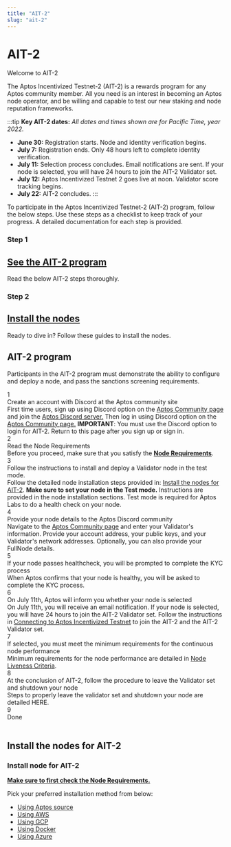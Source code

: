 ```yaml
---
title: "AIT-2"
slug: "ait-2"
---
```


# AIT-2

<p class="card-section-h2">Welcome to AIT-2</p>

The Aptos Incentivized Testnet-2 (AIT-2) is a rewards program for any Aptos community member. All you need is an interest in becoming an Aptos node operator, and be willing and capable to test our new staking and node reputation frameworks.

:::tip **Key AIT-2 dates:** *All dates and times shown are for Pacific Time, year 2022.*
- **June 30:** Registration starts. Node and identity verification begins.
- **July 7:** Registration ends. Only 48 hours left to complete identity verification.
- **July 11:** Selection process concludes. Email notifications are sent. If your node is selected, you will have 24 hours to join the AIT-2 Validator set.
- **July 12:** Aptos Incentivized Testnet 2 goes live at noon. Validator score tracking begins.
- **July 22:** AIT-2 concludes. :::

To participate in the Aptos Incentivized Testnet-2 (AIT-2) program, follow the below steps. Use these steps as a checklist to keep track of your progress. A detailed documentation for each step is provided.

<div class="docs-card-container">
<div class="row row-cols-1 row-cols-md-2 g-4">
  <div class="col">
    <div class="card h-100">
    <h3 class="card-header">Step 1</h3>
      <div class="card-body d-flex flex-column">
        <a href="#ait-2-program" class="card-title card-link"> <h2>See the AIT-2 program</h2></a>
        <p class="card-text">Read the below AIT-2 steps thoroughly.</p>
      </div>
    </div>
  </div>
  <div class="col" >
    <div class="card h-100">
     <h3 class="card-header">Step 2</h3>
      <div class="card-body d-flex flex-column">
      <a href="#install-the-nodes-for-ait-2" class="card-title card-link stretched-link"> <h2>Install the nodes</h2></a>
        <p class="card-text">Ready to dive in? Follow these guides to install the nodes.</p>     
      </div>
    </div>
  </div>
  
</div>
</div>

## AIT-2 program

Participants in the AIT-2 program must demonstrate the ability to configure and deploy a node, and pass the sanctions screening requirements.

<div class="docs-card-container">
<div class="step">
    <div>
        <div class="circle">1</div>
    </div>
    <div>
        <div class="step-title">Create an account with Discord at the Aptos community site</div>
        <div class="step-caption">First time users, sign up using Discord option on the <a class="reference external" href="https://community.aptoslabs.com/">Aptos Community page</a> and join the <a href="https://discord.gg/aptoslabs"> Aptos Discord server.</a> Then log in using Discord option on the <a class="reference external" href="https://community.aptoslabs.com/">Aptos Community page.</a> <strong>IMPORTANT</strong>: You must use the Discord option to login for AIT-2. Return to this page after you sign up or sign in.</div> 
    </div>
</div>
<div class="step">
    <div>
        <div class="circle">2</div>
    </div>
    <div>
        <div class="step-title">Read the Node Requirements</div>
        <div class="step-caption">Before you proceed, make sure that you satisfy the <a href="node-requirements"><strong> Node Requirements</strong></a>.  </div>
    </div>
</div>
<div class="step">
    <div>
        <div class="circle">3</div>
    </div>
    <div>
        <div class="step-title">Follow the instructions to install and deploy a Validator node in the test mode.</div>
        <div class="step-caption">Follow the detailed node installation steps provided in: <a href="#install-the-nodes-for-ait-2">Install the nodes for AIT-2</a>. <strong>Make sure to set your node in the Test mode.</strong> Instructions are provided in the node installation sections. Test mode is required for Aptos Labs to do a health check on your node.  </div>
    </div>
</div>
<div class="step">
    <div>
        <div class="circle">4</div>
    </div>
    <div>
        <div class="step-title">Provide your node details to the Aptos Discord community</div>
        <div class="step-caption">Navigate to the <a href="https://community.aptoslabs.com/">Aptos Community page</a> and enter your Validator's information. Provide your account address, your public keys, and your Validator's network addresses. Optionally, you can also provide your FullNode details. </div>
    </div>
</div>
<div class="step">
    <div>
        <div class="circle">5</div>
    </div>
    <div>
        <div class="step-title">If your node passes healthcheck, you will be prompted to complete the KYC process</div>
        <div class="step-caption">When Aptos confirms that your node is healthy, you will be asked to complete the KYC process. </div>
    </div>
</div>
<div class="step">
    <div>
        <div class="circle">6</div>
    </div>
    <div>
        <div class="step-title">On July 11th, Aptos will inform you whether your node is selected</div>
        <div class="step-caption">On July 11th, you will receive an email notification. If your node is selected, you will have 24 hours to join the AIT-2 Validator set. Follow the  instructions in <a href="https://aptos.dev/tutorials/validator-node/connect-to-testnet/">Connecting to Aptos Incentivized Testnet</a> to join the AIT-2 and the AIT-2 Validator set. </div>
    </div>
</div>
<div class="step">
    <div>
        <div class="circle">7</div>
    </div>
    <div>
        <div class="step-title">If selected, you must meet the minimum requirements for the continuous node performance</div>
        <div class="step-caption">Minimum requirements for the node performance are detailed in <a href="https://aptos.dev/reference/node-liveness-criteria">Node Liveness Criteria</a>. </div>
    </div>
</div>
<div class="step">
    <div>
        <div class="circle">8</div>
    </div>
    <div>
        <div class="step-title">At the conclusion of AIT-2, follow the procedure to leave the Validator set and shutdown your node</div>
        <div class="step-caption">Steps to properly leave the validator set and shutdown your node are detailed HERE. </div>
    </div>
</div>
<div class="step">
    <div>
    <div class="step-active circle">9</div>
    </div>
    <div>
    <div class="step-title">Done</div>
    </div>
    </div>
    </div>
<div>
<br />

## Install the nodes for AIT-2

<div class="docs-card-container">
<div class="row row-cols-1 row-cols-md-1 g-4">
  <div class="col">
    <div class="card h-100">
    <h3 class="card-header">Install node for AIT-2</h3>
      <div class="card-body d-flex flex-column">
        <p class="card-text"><a href="node-requirements" class="card-link"><strong>Make sure to first check the Node Requirements.</strong></a></p>
        <p class="card-text">Pick your preferred installation method from below:</p>
        <ul class="list-group list-group-flush">
          <li class="list-group-item"><a href="/nodes/validator-node/run-validator-node-using-source/" class="card-link">Using Aptos source</a></li>
          <li class="list-group-item"><a href="/nodes/validator-node/run-validator-node-using-aws" class="card-link">Using AWS</a></li>
          <li class="list-group-item"><a href="/nodes/validator-node/run-validator-node-using-gcp" class="card-link">Using GCP</a></li>
          <li class="list-group-item"><a href="/nodes/validator-node/run-validator-node-using-docker" class="card-link">Using Docker</a></li>
          <li class="list-group-item"><a href="/nodes/validator-node/run-validator-node-using-azure" class="card-link">Using Azure</a></li>
        </ul>
      </div>
    </div>
  </div>
</div>
</div>
</div>
